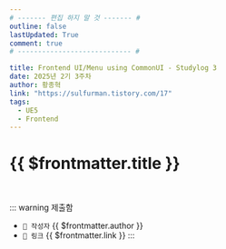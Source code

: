 ```yaml
---
# ------- 편집 하지 말 것 ------- #
outline: false
lastUpdated: True
comment: true
# ---------------------------- #

title: Frontend UI/Menu using CommonUI - Studylog 3
date: 2025년 2기 3주차
author: 황종혁 
link: "https://sulfurman.tistory.com/17"
tags:
  - UE5
  - Frontend
---
```


# {{ $frontmatter.title }}

<br>

<!-- 여기는 냅두기 -->
::: warning 제출함
 - `🥳 작성자` {{ $frontmatter.author }}
 - `🔗 링크` <a :href="$frontmatter.link" target="_blank" rel="noopener"> {{ $frontmatter.link }} </a>
::: 

<!-- 업데이트 사항 등 필요한 내용 아래부터 자유롭게 사용 -->